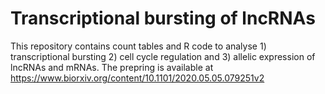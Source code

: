 # Transcriptional bursting of lncRNAs
This repository contains count tables and R code to analyse 1) transcriptional bursting 2) cell cycle regulation and 3) allelic expression of lncRNAs and mRNAs. The prepring is available at https://www.biorxiv.org/content/10.1101/2020.05.05.079251v2

